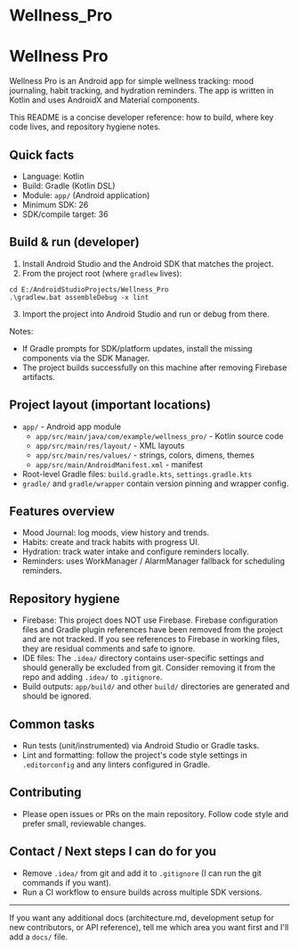 # Wellness_Pro
# Wellness Pro

Wellness Pro is an Android app for simple wellness tracking: mood journaling, habit tracking, and hydration reminders. The app is written in Kotlin and uses AndroidX and Material components.

This README is a concise developer reference: how to build, where key code lives, and repository hygiene notes.

## Quick facts
- Language: Kotlin
- Build: Gradle (Kotlin DSL)
- Module: `app/` (Android application)
- Minimum SDK: 26
- SDK/compile target: 36

## Build & run (developer)
1. Install Android Studio and the Android SDK that matches the project.
2. From the project root (where `gradlew` lives):

```pwsh
cd E:/AndroidStudioProjects/Wellness_Pro
.\gradlew.bat assembleDebug -x lint
```

3. Import the project into Android Studio and run or debug from there.

Notes:
- If Gradle prompts for SDK/platform updates, install the missing components via the SDK Manager.
- The project builds successfully on this machine after removing Firebase artifacts.

## Project layout (important locations)
- `app/` - Android app module
  - `app/src/main/java/com/example/wellness_pro/` - Kotlin source code
  - `app/src/main/res/layout/` - XML layouts
  - `app/src/main/res/values/` - strings, colors, dimens, themes
  - `app/src/main/AndroidManifest.xml` - manifest
- Root-level Gradle files: `build.gradle.kts`, `settings.gradle.kts`
- `gradle/` and `gradle/wrapper` contain version pinning and wrapper config.

## Features overview
- Mood Journal: log moods, view history and trends.
- Habits: create and track habits with progress UI.
- Hydration: track water intake and configure reminders locally.
- Reminders: uses WorkManager / AlarmManager fallback for scheduling reminders.

## Repository hygiene
- Firebase: This project does NOT use Firebase. Firebase configuration files and Gradle plugin references have been removed from the project and are not tracked. If you see references to Firebase in working files, they are residual comments and safe to ignore.
- IDE files: The `.idea/` directory contains user-specific settings and should generally be excluded from git. Consider removing it from the repo and adding `.idea/` to `.gitignore`.
- Build outputs: `app/build/` and other `build/` directories are generated and should be ignored.

## Common tasks
- Run tests (unit/instrumented) via Android Studio or Gradle tasks.
- Lint and formatting: follow the project's code style settings in `.editorconfig` and any linters configured in Gradle.

## Contributing
- Please open issues or PRs on the main repository. Follow code style and prefer small, reviewable changes.

## Contact / Next steps I can do for you
- Remove `.idea/` from git and add it to `.gitignore` (I can run the git commands if you want).
- Run a CI workflow to ensure builds across multiple SDK versions.

---

If you want any additional docs (architecture.md, development setup for new contributors, or API reference), tell me which area you want first and I'll add a `docs/` file.
